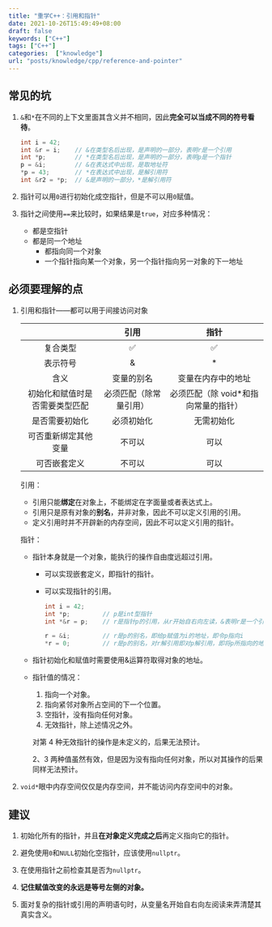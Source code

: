 ```yaml
---
title: "重学C++：引用和指针"
date: 2021-10-26T15:49:49+08:00
draft: false
keywords: ["C++"]
tags: ["C++"]
categories:  ["knowledge"]
url: "posts/knowledge/cpp/reference-and-pointer"
---
```


## 常见的坑

1. `&`和`*`在不同的上下文里面其含义并不相同，因此**完全可以当成不同的符号看待**。

   ```C++
   int i = 42;
   int &r = i;    // &在类型名后出现，是声明的一部分，表明r是一个引用
   int *p;        // *在类型名后出现，是声明的一部分，表明p是一个指针
   p = &i;        // &在表达式中出现，是取地址符
   *p = 43;       // *在表达式中出现，是解引用符
   int &r2 = *p;  // &是声明的一部分，*是解引用符
   ```

2. 指针可以用`0`进行初始化成空指针，但是不可以用`0`赋值。

3. 指针之间使用`==`来比较时，如果结果是`true`，对应多种情况：

   + 都是空指针
   + 都是同一个地址
     - 都指向同一个对象
     - 一个指针指向某一个对象，另一个指针指向另一对象的下一地址

## 必须要理解的点

1. 引用和指针——都可以用于间接访问对象

   |                                |          引用          |                指针                 |
   | :----------------------------: | :--------------------: | :---------------------------------: |
   |            复合类型            |           ✅            |                  ✅                  |
   |            表示符号            |           &            |                  *                  |
   |              含义              |       变量的别名       |         变量在内存中的地址          |
   | 初始化和赋值时是否需要类型匹配 | 必须匹配（除常量引用） | 必须匹配（除 void*和指向常量的指针） |
   |         是否需要初始化         |       必须初始化       |             无需初始化              |
   |      可否重新绑定其他变量      |         不可以         |                可以                 |
   |          可否嵌套定义          |         不可以         |                可以                 |

   引用：

   + 引用只能**绑定**在对象上，不能绑定在字面量或者表达式上。
   + 引用只是原有对象的**别名**，并非对象，因此不可以定义引用的引用。
   + 定义引用时并不开辟新的内存空间，因此不可以定义引用的指针。

   指针：

   + 指针本身就是一个对象，能执行的操作自由度远超过引用。

     - 可以实现嵌套定义，即指针的指针。

     - 可以实现指针的引用。

       ```C++
       int i = 42;
       int *p;         // p是int型指针
       int *&r = p;    // r是指针p的引用，从r开始自右向左读，&表明r是一个引用，引用的是指针，指针指向的类型是int
       
       r = &i;         // r是p的别名，即给p赋值为i的地址，即令p指向i
       *r = 0;         // r是p的别名，对r解引用即对p解引用，即将p所指向的地址处变量的值赋值为0
       ```

   + 指针初始化和赋值时需要使用&运算符取得对象的地址。

   + 指针值的情况：

     1. 指向一个对象。
     2. 指向紧邻对象所占空间的下一个位置。
     3. 空指针，没有指向任何对象。
     4. 无效指针，除上述情况之外。

     对第 4 种无效指针的操作是未定义的，后果无法预计。

     2、3 两种值虽然有效，但是因为没有指向任何对象，所以对其操作的后果同样无法预计。

2. `void*`眼中内存空间仅仅是内存空间，并不能访问内存空间中的对象。

## 建议

1. 初始化所有的指针，并且**在对象定义完成之后**再定义指向它的指针。

2. 避免使用`0`和`NULL`初始化空指针，应该使用`nullptr`。

3. 在使用指针之前检查其是否为`nullptr`。

4. **记住赋值改变的永远是等号左侧的对象。**

5. 面对复杂的指针或引用的声明语句时，从变量名开始自右向左阅读来弄清楚其真实含义。
